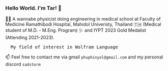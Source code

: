 ### Hello World. I'm Tar! 👋

🌱✨ A wannabe physicist doing engineering in medical school at Faculty of Medicine Ramathibodi Hospital, Mahidol Univeristy, Thailand 🇹🇭 (Medical student of M.D. - M.Eng. Program) 🩺 and IYPT 2023 Gold Medalist (Attending 2021-2023). 

<pre>
  My field of interest in Wolfram Language
</pre>

📫 Feel free to contact me via gmail `phuphinyol@gmail.com` and my personal discord `sadstorm`

